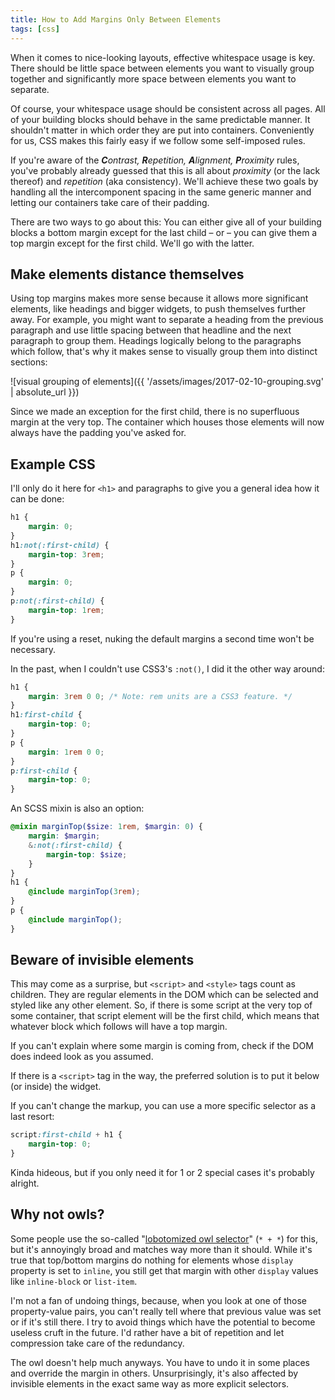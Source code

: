 ```yaml
---
title: How to Add Margins Only Between Elements
tags: [css]
---
```

When it comes to nice-looking layouts, effective whitespace usage is key. There should be little space between elements you want to visually group together and significantly more space between elements you want to separate.

Of course, your whitespace usage should be consistent across all pages. All of your building blocks should behave in the same predictable manner. It shouldn't matter in which order they are put into containers. Conveniently for us, CSS makes this fairly easy if we follow some self-imposed rules.


If you're aware of the _**C**ontrast, **R**epetition, **A**lignment, **P**roximity_ rules, you've probably already guessed that this is all about *proximity* (or the lack thereof) and *repetition* (aka consistency). We'll achieve these two goals by handling all the intercomponent spacing in the same generic manner and letting our containers take care of their padding.

There are two ways to go about this: You can either give all of your building blocks a bottom margin except for the last child&nbsp;&ndash; or&nbsp;&ndash; you can give them a top margin except for the first child. We'll go with the latter.

## Make elements distance themselves

Using top margins makes more sense because it allows more significant elements, like headings and bigger widgets, to push themselves further away. For example, you might want to separate a heading from the previous paragraph and use little spacing between that headline and the next paragraph to group them. Headings logically belong to the paragraphs which follow, that's why it makes sense to visually group them into distinct sections:

![visual grouping of elements]({{ '/assets/images/2017-02-10-grouping.svg' | absolute_url }})

Since we made an exception for the first child, there is no superfluous margin at the very top. The container which houses those elements will now always have the padding you've asked for.

## Example CSS

I'll only do it here for `<h1>` and paragraphs to give you a general idea how it can be done:

```css
h1 {
    margin: 0;
}
h1:not(:first-child) {
    margin-top: 3rem;
}
p {
    margin: 0;
}
p:not(:first-child) {
    margin-top: 1rem;
}
```

If you're using a reset, nuking the default margins a second time won't be necessary.

In the past, when I couldn't use CSS3's `:not()`, I did it the other way around:

```css
h1 {
    margin: 3rem 0 0; /* Note: rem units are a CSS3 feature. */
}
h1:first-child {
    margin-top: 0;
}
p {
    margin: 1rem 0 0;
}
p:first-child {
    margin-top: 0;
}
```

An SCSS mixin is also an option:

```scss
@mixin marginTop($size: 1rem, $margin: 0) {
    margin: $margin;
    &:not(:first-child) {
        margin-top: $size;
    }
}
h1 {
    @include marginTop(3rem);
}
p {
    @include marginTop();
}
```

## Beware of invisible elements

This may come as a surprise, but `<script>` and `<style>` tags count as children. They are regular elements in the DOM which can be selected and styled like any other element. So, if there is some script at the very top of some container, that script element will be the first child, which means that whatever block which follows will have a top margin.

If you can't explain where some margin is coming from, check if the DOM does indeed look as you assumed.

If there is a `<script>` tag in the way, the preferred solution is to put it below (or inside) the widget.

If you can't change the markup, you can use a more specific selector as a last resort:

```css
script:first-child + h1 {
    margin-top: 0;
}
```

Kinda hideous, but if you only need it for 1 or 2 special cases it's probably alright.

## Why not owls?

Some people use the so-called "[lobotomized owl selector](http://alistapart.com/article/axiomatic-css-and-lobotomized-owls)" (`* + *`) for this, but it's annoyingly broad and matches way more than it should. While it's true that top/bottom margins do nothing for elements whose `display` property is set to `inline`, you still get that margin with other `display` values like `inline-block` or `list-item`.

I'm not a fan of undoing things, because, when you look at one of those property-value pairs, you can't really tell where that previous value was set or if it's still there. I try to avoid things which have the potential to become useless cruft in the future. I'd rather have a bit of repetition and let compression take care of the redundancy.

The owl doesn't help much anyways. You have to undo it in some places and override the margin in others. Unsurprisingly, it's also affected by invisible elements in the exact same way as more explicit selectors.